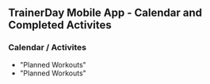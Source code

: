
## TrainerDay Mobile App - Calendar and Completed Activites

### Calendar / Activites
- "Planned Workouts"
- "Planned Workouts"
